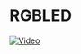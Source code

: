 # RGBLED
[![Video](https://img.youtube.com/vi/https://youtu.be/uGzqtWLlIoQ/0.jpg)](https://www.youtube.com/watch?v=https://youtu.be/uGzqtWLlIoQ)


